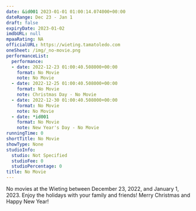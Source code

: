 ```yaml
---
date: &id001 2023-01-01 01:00:14.074000+00:00
dateRange: Dec 23 - Jan 1
draft: false
expiryDate: 2023-01-02
imdbURL: null
mpaaRating: NA
officialURL: https://wieting.tamatoledo.com
oneSheet: /img/_no-movie.png
performanceList:
  performance:
  - date: 2022-12-23 01:00:40.508000+00:00
    format: No Movie
    note: No Movie
  - date: 2022-12-25 01:00:40.508000+00:00
    format: No Movie
    note: Christmas Day - No Movie
  - date: 2022-12-30 01:00:40.508000+00:00
    format: No Movie
    note: No Movie
  - date: *id001
    format: No Movie
    note: New Year's Day - No Movie
runningTime: 0
shortTitle: No Movie
showType: None
studioInfo:
  studio: Not Specified
  studioFee: 0
  studioPercentage: 0
title: No Movie
---
```


No movies at the Wieting between December 23, 2022, and January 1, 2023.  Enjoy the holidays with your family and friends!  Merry Christmas and Happy New Year!